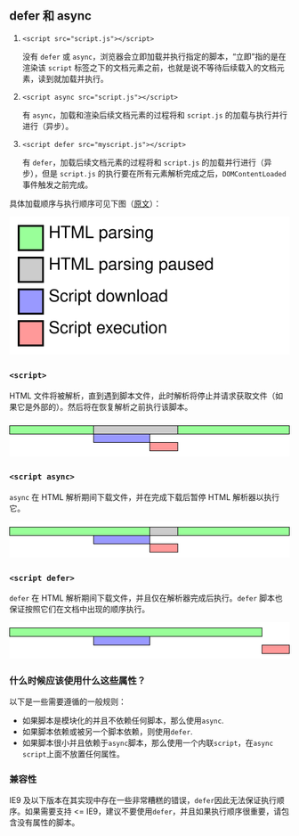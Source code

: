 ## defer 和 async

1. `<script src="script.js"></script>`

   没有 `defer` 或 `async`，浏览器会立即加载并执行指定的脚本，“立即”指的是在渲染该 `script` 标签之下的文档元素之前，也就是说不等待后续载入的文档元素，读到就加载并执行。

2. `<script async src="script.js"></script>`

   有 `async`，加载和渲染后续文档元素的过程将和 `script.js` 的加载与执行并行进行（异步）。

3. `<script defer src="myscript.js"></script>`

   有 `defer`，加载后续文档元素的过程将和 `script.js` 的加载并行进行（异步），但是 `script.js` 的执行要在所有元素解析完成之后，`DOMContentLoaded` 事件触发之前完成。

具体加载顺序与执行顺序可见下图（[原文](https://www.growingwiththeweb.com/2014/02/async-vs-defer-attributes.html)）：

<img src="./images/script-legend.svg" alt="legend" style="zoom: 150%;" />

### `<script>`

HTML 文件将被解析，直到遇到脚本文件，此时解析将停止并请求获取文件（如果它是外部的）。然后将在恢复解析之前执行该脚本。

<img src="./images/script.svg" alt="script" style="zoom:200%;" />



### `<script async>`

`async` 在 HTML 解析期间下载文件，并在完成下载后暂停 HTML 解析器以执行它。

<img src="./images/script-async.svg" alt="async" style="zoom:200%;" />

### `<script defer>`

`defer` 在 HTML 解析期间下载文件，并且仅在解析器完成后执行。`defer` 脚本也保证按照它们在文档中出现的顺序执行。

<img src="./images/script-defer.svg" alt="defer" style="zoom:200%;" />



### 什么时候应该使用什么这些属性？

以下是一些需要遵循的一般规则：

- 如果脚本是模块化的并且不依赖任何脚本，那么使用`async`.
- 如果脚本依赖或被另一个脚本依赖，则使用`defer`.
- 如果脚本很小并且依赖于`async`脚本，那么使用一个内联`script`，在`async` `script`上面不放置任何属性。



### 兼容性

IE9 及以下版本在其实现中存在一些非常糟糕的错误，`defer`因此无法保证执行顺序。如果需要支持 <= IE9，建议不要使用`defer`，并且如果执行顺序很重要，请包含没有属性的脚本。